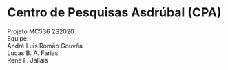 # Centro de Pesquisas Asdrúbal (CPA)
Projeto MC536 2S2020  
Equipe:  
André Luis Romão Gouvêa  
Lucas B. A. Farias  
René F. Jallais  
